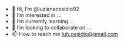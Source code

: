 - 👋 Hi, I’m @luzianacesidio92
- 👀 I’m interested in ...
- 🌱 I’m currently learning ...
- 💞️ I’m looking to collaborate on ...
- 📫 How to reach me luh.cesidio@gmail.com

<!---
luzianacesidio92/luzianacesidio92 is a ✨ special ✨ repository because its `README.md` (this file) appears on your GitHub profile.
You can click the Preview link to take a look at your changes.
--->
